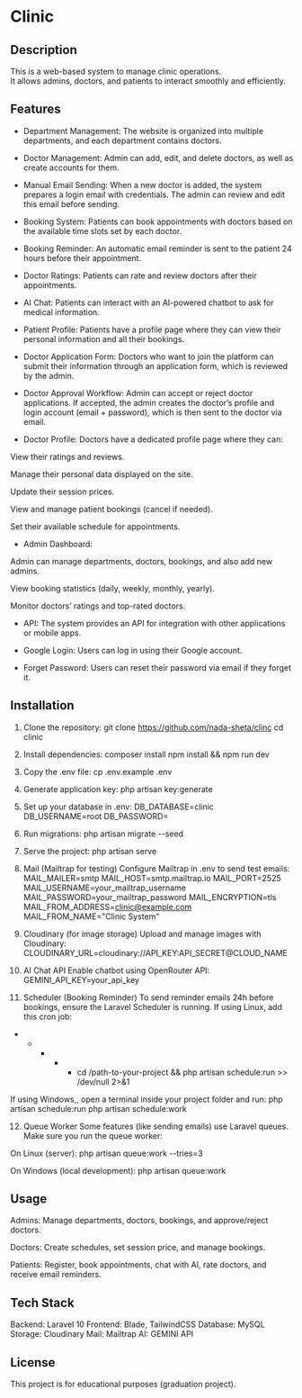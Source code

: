 # Clinic 

## Description
This is a web-based system to manage clinic operations.  
It allows admins, doctors, and patients to interact smoothly and efficiently.

## Features
* Department Management: The website is organized into multiple departments, and each department contains doctors.

* Doctor Management: Admin can add, edit, and delete doctors, as well as create accounts for them.

* Manual Email Sending: When a new doctor is added, the system prepares a login email with credentials. The admin can review and edit this email before sending.

* Booking System: Patients can book appointments with doctors based on the available time slots set by each doctor.

* Booking Reminder: An automatic email reminder is sent to the patient 24 hours before their appointment.

* Doctor Ratings: Patients can rate and review doctors after their appointments.

* AI Chat: Patients can interact with an AI-powered chatbot to ask for medical information.

* Patient Profile: Patients have a profile page where they can view their personal information and all their bookings.

* Doctor Application Form: Doctors who want to join the platform can submit their information through an application form, which is reviewed by the admin.

* Doctor Approval Workflow: Admin can accept or reject doctor applications. If accepted, the admin creates the doctor’s profile and login account (email + password), which is then sent to the doctor via email.

* Doctor Profile: Doctors have a dedicated profile page where they can:

View their ratings and reviews.

Manage their personal data displayed on the site.

Update their session prices.

View and manage patient bookings (cancel if needed).

Set their available schedule for appointments.

* Admin Dashboard:

 Admin can manage departments, doctors, bookings, and also add new admins.

 View booking statistics (daily, weekly, monthly, yearly).

 Monitor doctors’ ratings and top-rated doctors.

* API: The system provides an API for integration with other applications or mobile apps.

* Google Login: Users can log in using their Google account.

* Forget Password: Users can reset their password via email if they forget it.

## Installation

1. Clone the repository:
   git clone https://github.com/nada-sheta/clinc
   cd clinic

2. Install dependencies:
composer install
npm install && npm run dev

3. Copy the .env file:
cp .env.example .env

4. Generate application key:
php artisan key:generate

5. Set up your database in .env:
DB_DATABASE=clinic
DB_USERNAME=root
DB_PASSWORD=

6. Run migrations:
php artisan migrate --seed

7. Serve the project:
php artisan serve

8. Mail (Mailtrap for testing)
Configure Mailtrap in .env to send test emails:
MAIL_MAILER=smtp
MAIL_HOST=smtp.mailtrap.io
MAIL_PORT=2525
MAIL_USERNAME=your_mailtrap_username
MAIL_PASSWORD=your_mailtrap_password
MAIL_ENCRYPTION=tls
MAIL_FROM_ADDRESS=clinic@example.com
MAIL_FROM_NAME="Clinic System"

9. Cloudinary (for image storage)
Upload and manage images with Cloudinary:
CLOUDINARY_URL=cloudinary://API_KEY:API_SECRET@CLOUD_NAME

10. AI Chat API
Enable chatbot using OpenRouter API:
GEMINI_API_KEY=your_api_key

11. Scheduler (Booking Reminder)
To send reminder emails 24h before bookings, ensure the Laravel Scheduler is running.
If using Linux, add this cron job:
* * * * * cd /path-to-your-project && php artisan schedule:run >> /dev/null 2>&1

If using Windows,, open a terminal inside your project folder and run:
php artisan schedule:run
php artisan schedule:work

12. Queue Worker
Some features (like sending emails) use Laravel queues.  
Make sure you run the queue worker:

On Linux (server):
php artisan queue:work --tries=3

On Windows (local development):
php artisan queue:work

## Usage
Admins: Manage departments, doctors, bookings, and approve/reject doctors.

Doctors: Create schedules, set session price, and manage bookings.

Patients: Register, book appointments, chat with AI, rate doctors, and receive email reminders.

## Tech Stack
Backend: Laravel 10
Frontend: Blade, TailwindCSS
Database: MySQL
Storage: Cloudinary
Mail: Mailtrap
AI: GEMINI API

## License
This project is for educational purposes (graduation project).
